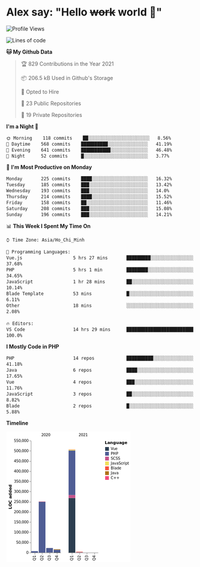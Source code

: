 # Alex say: "Hello ~~work~~ world 🐾"

<!--START_SECTION:waka-->
![Profile Views](http://img.shields.io/badge/Profile%20Views-0-blue)

![Lines of code](https://img.shields.io/badge/From%20Hello%20World%20I%27ve%20Written-809378%20lines%20of%20code-blue)

**🐱 My Github Data** 

> 🏆 829 Contributions in the Year 2021
 > 
> 📦 206.5 kB Used in Github's Storage 
 > 
> 💼 Opted to Hire
 > 
> 📜 23 Public Repositories 
 > 
> 🔑 19 Private Repositories  
 > 
**I'm a Night 🦉** 

```text
🌞 Morning    118 commits    ██░░░░░░░░░░░░░░░░░░░░░░░   8.56% 
🌆 Daytime    568 commits    ██████████░░░░░░░░░░░░░░░   41.19% 
🌃 Evening    641 commits    ███████████░░░░░░░░░░░░░░   46.48% 
🌙 Night      52 commits     █░░░░░░░░░░░░░░░░░░░░░░░░   3.77%

```
📅 **I'm Most Productive on Monday** 

```text
Monday       225 commits    ████░░░░░░░░░░░░░░░░░░░░░   16.32% 
Tuesday      185 commits    ███░░░░░░░░░░░░░░░░░░░░░░   13.42% 
Wednesday    193 commits    ███░░░░░░░░░░░░░░░░░░░░░░   14.0% 
Thursday     214 commits    ████░░░░░░░░░░░░░░░░░░░░░   15.52% 
Friday       158 commits    ██░░░░░░░░░░░░░░░░░░░░░░░   11.46% 
Saturday     208 commits    ███░░░░░░░░░░░░░░░░░░░░░░   15.08% 
Sunday       196 commits    ███░░░░░░░░░░░░░░░░░░░░░░   14.21%

```


📊 **This Week I Spent My Time On** 

```text
⌚︎ Time Zone: Asia/Ho_Chi_Minh

💬 Programming Languages: 
Vue.js                   5 hrs 27 mins       █████████░░░░░░░░░░░░░░░░   37.68% 
PHP                      5 hrs 1 min         ████████░░░░░░░░░░░░░░░░░   34.65% 
JavaScript               1 hr 28 mins        ██░░░░░░░░░░░░░░░░░░░░░░░   10.14% 
Blade Template           53 mins             █░░░░░░░░░░░░░░░░░░░░░░░░   6.11% 
Other                    18 mins             ░░░░░░░░░░░░░░░░░░░░░░░░░   2.08%

🔥 Editors: 
VS Code                  14 hrs 29 mins      █████████████████████████   100.0%

```

**I Mostly Code in PHP** 

```text
PHP                      14 repos            ██████████░░░░░░░░░░░░░░░   41.18% 
Java                     6 repos             ████░░░░░░░░░░░░░░░░░░░░░   17.65% 
Vue                      4 repos             ███░░░░░░░░░░░░░░░░░░░░░░   11.76% 
JavaScript               3 repos             ██░░░░░░░░░░░░░░░░░░░░░░░   8.82% 
Blade                    2 repos             █░░░░░░░░░░░░░░░░░░░░░░░░   5.88%

```


**Timeline**

![Chart not found](https://raw.githubusercontent.com/alexzvn/alexzvn/main/charts/bar_graph.png) 


<!--END_SECTION:waka-->
